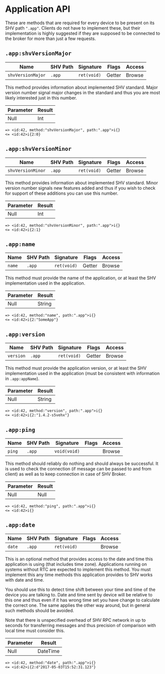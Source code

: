 # Application API

These are methods that are required for every device to be present on its SHV
path `".app"`. Clients do not have to implement these, but their implementation
is highly suggested if they are supposed to be connected to the broker for more
than just a few requests.

## `.app:shvVersionMajor`

| Name              | SHV Path | Signature   | Flags  | Access |
|-------------------|----------|-------------|--------|--------|
| `shvVersionMajor` | `.app`   | `ret(void)` | Getter | Browse |

This method provides information about implemented SHV standard. Major version
number signal major changes in the standard and thus you are most likely
interested just in this number.

| Parameter | Result |
|-----------|--------|
| Null      | Int    |

```
=> <id:42, method:"shvVersionMajor", path:".app">i{}
<= <id:42>i{2:0}
```

## `.app:shvVersionMinor`

| Name              | SHV Path | Signature   | Flags  | Access |
|-------------------|----------|-------------|--------|--------|
| `shvVersionMinor` | `.app`   | `ret(void)` | Getter | Browse |

This method provides information about implemented SHV standard. Minor version
number signals new features added and thus if you wish to check for support of
these additions you can use this number.

| Parameter | Result |
|-----------|--------|
| Null      | Int    |

```
=> <id:42, method:"shvVersionMinor", path:".app">i{}
<= <id:42>i{2:1}
```

## `.app:name`

| Name   | SHV Path | Signature   | Flags  | Access |
|--------|----------|-------------|--------|--------|
| `name` | `.app`   | `ret(void)` | Getter | Browse |

This method must provide the name of the application, or at least the SHV
implementation used in the application.

| Parameter | Result |
|-----------|--------|
| Null      | String |

```
=> <id:42, method:"name", path:".app">i{}
<= <id:42>i{2:"SomeApp"}
```

## `.app:version`

| Name      | SHV Path | Signature   | Flags  | Access |
|-----------|----------|-------------|--------|--------|
| `version` | `.app`   | `ret(void)` | Getter | Browse |

This method must provide the application version, or at least the SHV
implementation used in the application (must be consistent with information in
`.app:appName`).

| Parameter | Result |
|-----------|--------|
| Null      | String |

```
=> <id:42, method:"version", path:".app">i{}
<= <id:42>i{2:"1.4.2-s5vehx"}
```

## `.app:ping`

| Name   | SHV Path | Signature    | Flags | Access |
|--------|----------|--------------|-------|--------|
| `ping` | `.app`   | `void(void)` |       | Browse |

This method should reliably do nothing and should always be successful. It is
used to check the connection (if message can be passed to and from client) as
well as to keep connection in case of SHV Broker.

| Parameter | Result |
|-----------|--------|
| Null      | Null   |

```
=> <id:42, method:"ping", path:".app">i{}
<= <id:42>i{}
```

## `.app:date`

| Name   | SHV Path | Signature   | Flags | Access |
|--------|----------|-------------|-------|--------|
| `date` | `.app`   | `ret(void)` |       | Browse |

This is an optional method that provides access to the date and time this
application is using (that includes time zone). Applications running on systems
without RTC are expected to implement this method. You must implement this any
time methods this application provides to SHV works with date and time.

You should use this to detect time shift between your time and time of the
device you are talking to. Date and time sent by device will be relative to this
one and thus even if it has wrong time set you have change to calculate the
correct one. The same applies the other way around, but in general such methods
should be avoided.

Note that there is unspecified overhead of SHV RPC network in up to seconds for
transferring messages and thus precision of comparison with local time must
consider this.

| Parameter | Result   |
|-----------|----------|
| Null      | DateTime |

```
=> <id:42, method:"date", path:".app">i{}
<= <id:42>i{2:d"2017-05-03T15:52:31.123"}
```
